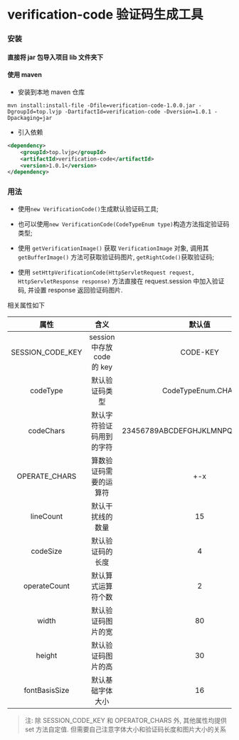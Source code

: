 # verification-code 验证码生成工具

### 安装

#### 直接将 jar 包导入项目 lib 文件夹下
#### 使用 maven 
- 安装到本地 maven 仓库
```
mvn install:install-file -Dfile=verification-code-1.0.0.jar -DgroupId=top.lvjp -DartifactId=verification-code -Dversion=1.0.1 -Dpackaging=jar
```
- 引入依赖
```xml
<dependency>
    <groupId>top.lvjp</groupId>
    <artifactId>verification-code</artifactId>
    <version>1.0.1</version>
</dependency>
```

### 用法
- 使用```new VerificationCode()```生成默认验证码工具;
- 也可以使用```new VerificationCode(CodeTypeEnum type)```构造方法指定验证码类型;

- 使用 ```getVerificationImage()``` 获取 ```VerificationImage``` 对象, 调用其 ```getBufferImage()``` 方法可获取验证码图片, ```getRightCode()```获取验证码;
- 使用 ```setHttpVerificationCode(HttpServletRequest request, HttpServletResponse response)``` 方法直接在 request.session 中加入验证码, 并设置 response 返回验证码图片. 

相关属性如下

属性 | 含义 | 默认值
:---: | :---: | :---:
SESSION_CODE_KEY| session 中存放 code 的 key |CODE-KEY
codeType | 默认验证码类型 | CodeTypeEnum.CHAR
codeChars |默认字符验证码用到的字符 |  23456789ABCDEFGHJKLMNPQRSTUVWXYZ
OPERATE_CHARS | 算数验证码需要的运算符 | +-x
lineCount | 默认干扰线的数量 | 15
codeSize | 默认验证码的长度 | 4
operateCount | 默认算式运算符个数 | 2
width | 默认验证码图片的宽 | 80
height | 默认验证码图片的高 | 30
fontBasisSize | 默认基础字体大小 | 16

> 注: 除 SESSION_CODE_KEY 和 OPERATOR_CHARS 外, 其他属性均提供 set 方法自定值. 但需要自己注意字体大小和验证码长度和图片大小的关系